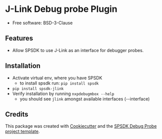 
J-Link Debug probe Plugin
=========================


* Free software: BSD-3-Clause


Features
--------

* Allow SPSDK to use J-Link as an interface for debugger probes.


Installation
------------

* Activate virtual env, where you have SPSDK
    - to install spsdk run: `pip install spsdk`
* `pip install spsdk-jlink`
* Verify installation by running `nxpdebugmbox --help`
    - you should see `jlink` amongst available interfaces (--interface)


Credits
-------

This package was created with [Cookiecutter](https://github.com/audreyr/cookiecutter) and the [SPSDK Debug Probe project template](https://github.com/nxp-mcuxpresso/spsdk/blob/master/examples/plugins/templates/cookiecutter-spsdk-debug-probe-plugin.zip).
